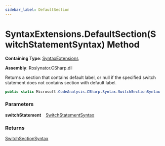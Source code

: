 ```yaml
---
sidebar_label: DefaultSection
---
```


# SyntaxExtensions\.DefaultSection\(SwitchStatementSyntax\) Method

**Containing Type**: [SyntaxExtensions](../index.md)

**Assembly**: Roslynator\.CSharp\.dll

  
Returns a section that contains default label, or null if the specified switch statement does not contains section with default label\.

```csharp
public static Microsoft.CodeAnalysis.CSharp.Syntax.SwitchSectionSyntax DefaultSection(this Microsoft.CodeAnalysis.CSharp.Syntax.SwitchStatementSyntax switchStatement)
```

### Parameters

**switchStatement** &ensp; [SwitchStatementSyntax](https://docs.microsoft.com/en-us/dotnet/api/microsoft.codeanalysis.csharp.syntax.switchstatementsyntax)

### Returns

[SwitchSectionSyntax](https://docs.microsoft.com/en-us/dotnet/api/microsoft.codeanalysis.csharp.syntax.switchsectionsyntax)

